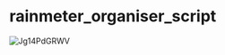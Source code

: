 # rainmeter_organiser_script
![Jg14PdGRWV](https://github.com/OsaidM/rainmeter_organiser_script/assets/22711981/ecebb8c8-c1ce-4f7c-bc2d-b3fa36559f11)
